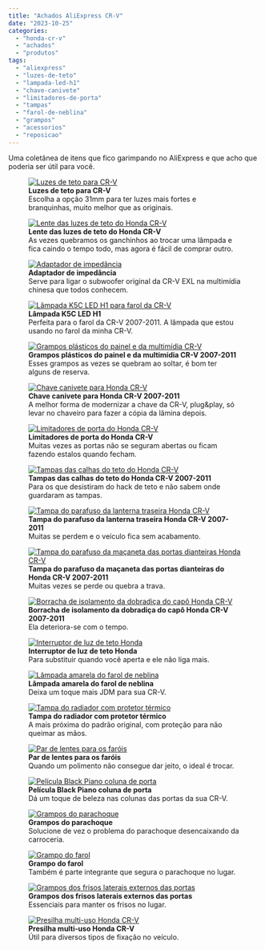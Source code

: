 ```yaml
---
title: "Achados AliExpress CR-V"
date: "2023-10-25"
categories:
  - "honda-cr-v"
  - "achados"
  - "produtos"
tags:
  - "aliexpress"
  - "luzes-de-teto"
  - "lampada-led-h1"
  - "chave-canivete"
  - "limitadores-de-porta"
  - "tampas"
  - "farol-de-neblina"
  - "grampos"
  - "acessorios"
  - "reposicao"
---
```


Uma coletânea de itens que fico garimpando no AliExpress e que acho que poderia ser útil para você.

<div class="figure-grid">

<figure>
<a href="https://s.click.aliexpress.com/e/_DCjzwUT" target="_blank">
<img src="media/screenshot-2023-10-24-as-10.48.52.jpg" alt="Luzes de teto para CR-V" class="img-fluid">
</a>
<figcaption><strong>Luzes de teto para CR-V</strong><br>Escolha a opção 31mm para ter luzes mais fortes e branquinhas, muito melhor que as originais.</figcaption>
</figure>

<figure>
<a href="https://s.click.aliexpress.com/e/_Dcfcp3z" target="_blank">
<img src="media/screenshot-2023-10-24-as-10.54.31.jpg" alt="Lente das luzes de teto do Honda CR-V" class="img-fluid">
</a>
<figcaption><strong>Lente das luzes de teto do Honda CR-V</strong><br>As vezes quebramos os ganchinhos ao trocar uma lâmpada e fica caindo o tempo todo, mas agora é fácil de comprar outro.</figcaption>
</figure>

<figure>
<a href="https://s.click.aliexpress.com/e/_DCVsbCP" target="_blank">
<img src="media/screenshot-2023-10-24-as-10.56.29.jpg" alt="Adaptador de impedância" class="img-fluid">
</a>
<figcaption><strong>Adaptador de impedância</strong><br>Serve para ligar o subwoofer original da CR-V EXL na multimídia chinesa que todos conhecem.</figcaption>
</figure>

<figure>
<a href="https://s.click.aliexpress.com/e/_DEIxHJz" target="_blank">
<img src="media/screenshot-2023-10-24-as-10.57.57.jpg" alt="Lâmpada K5C LED H1 para farol da CR-V" class="img-fluid">
</a>
<figcaption><strong>Lâmpada K5C LED H1</strong><br>Perfeita para o farol da CR-V 2007-2011. A lâmpada que estou usando no farol da minha CR-V.</figcaption>
</figure>

<figure>
<a href="https://s.click.aliexpress.com/e/_DF0xXQb" target="_blank">
<img src="media/screenshot-2023-10-24-as-10.59.06.jpg" alt="Grampos plásticos do painel e da multimídia CR-V" class="img-fluid">
</a>
<figcaption><strong>Grampos plásticos do painel e da multimídia CR-V 2007-2011</strong><br>Esses grampos as vezes se quebram ao soltar, é bom ter alguns de reserva.</figcaption>
</figure>

<figure>
<a href="https://s.click.aliexpress.com/e/_DDQB4KF" target="_blank">
<img src="media/screenshot-2023-10-24-as-11.00.14.jpg" alt="Chave canivete para Honda CR-V" class="img-fluid">
</a>
<figcaption><strong>Chave canivete para Honda CR-V 2007-2011</strong><br>A melhor forma de modernizar a chave da CR-V, plug&play, só levar no chaveiro para fazer a cópia da lâmina depois.</figcaption>
</figure>

<figure>
<a href="https://s.click.aliexpress.com/e/_DcGfaJt" target="_blank">
<img src="media/screenshot-2023-10-24-as-11.02.17.jpg" alt="Limitadores de porta do Honda CR-V" class="img-fluid">
</a>
<figcaption><strong>Limitadores de porta do Honda CR-V</strong><br>Muitas vezes as portas não se seguram abertas ou ficam fazendo estalos quando fecham.</figcaption>
</figure>

<figure>
<a href="https://s.click.aliexpress.com/e/_DmpxsWn" target="_blank">
<img src="media/screenshot-2023-10-24-as-11.06.29.jpg" alt="Tampas das calhas do teto do Honda CR-V" class="img-fluid">
</a>
<figcaption><strong>Tampas das calhas do teto do Honda CR-V 2007-2011</strong><br>Para os que desistiram do hack de teto e não sabem onde guardaram as tampas.</figcaption>
</figure>

<figure>
<a href="https://s.click.aliexpress.com/e/_DcIH1K3" target="_blank">
<img src="media/screenshot-2023-10-24-as-11.07.30.jpg" alt="Tampa do parafuso da lanterna traseira Honda CR-V" class="img-fluid">
</a>
<figcaption><strong>Tampa do parafuso da lanterna traseira Honda CR-V 2007-2011</strong><br>Muitas se perdem e o veículo fica sem acabamento.</figcaption>
</figure>

<figure>
<a href="https://s.click.aliexpress.com/e/_DBcl4gj" target="_blank">
<img src="media/screenshot-2023-10-24-as-11.08.14.jpg" alt="Tampa do parafuso da maçaneta das portas dianteiras Honda CR-V" class="img-fluid">
</a>
<figcaption><strong>Tampa do parafuso da maçaneta das portas dianteiras do Honda CR-V 2007-2011</strong><br>Muitas vezes se perde ou quebra a trava.</figcaption>
</figure>

<figure>
<a href="https://s.click.aliexpress.com/e/_Dlg2SMx" target="_blank">
<img src="media/screenshot-2023-10-24-as-11.43.03.jpg" alt="Borracha de isolamento da dobradiça do capô Honda CR-V" class="img-fluid">
</a>
<figcaption><strong>Borracha de isolamento da dobradiça do capô Honda CR-V 2007-2011</strong><br>Ela deteriora-se com o tempo.</figcaption>
</figure>

<figure>
<a href="https://s.click.aliexpress.com/e/_DF1PF67" target="_blank">
<img src="media/screenshot-2023-10-24-as-11.47.51.jpg" alt="Interruptor de luz de teto Honda" class="img-fluid">
</a>
<figcaption><strong>Interruptor de luz de teto Honda</strong><br>Para substituir quando você aperta e ele não liga mais.</figcaption>
</figure>

<figure>
<a href="https://s.click.aliexpress.com/e/_DC6clWP" target="_blank">
<img src="media/screenshot-2023-10-25-as-09.44.42.jpg" alt="Lâmpada amarela do farol de neblina" class="img-fluid">
</a>
<figcaption><strong>Lâmpada amarela do farol de neblina</strong><br>Deixa um toque mais JDM para sua CR-V.</figcaption>
</figure>

<figure>
<a href="https://s.click.aliexpress.com/e/_DkxS9Cb" target="_blank">
<img src="media/screenshot-2023-10-25-as-09.45.24.jpg" alt="Tampa do radiador com protetor térmico" class="img-fluid">
</a>
<figcaption><strong>Tampa do radiador com protetor térmico</strong><br>A mais próxima do padrão original, com proteção para não queimar as mãos.</figcaption>
</figure>

<figure>
<a href="https://s.click.aliexpress.com/e/_DDw2ZRh" target="_blank">
<img src="media/screenshot-2023-10-25-as-09.47.34.jpg" alt="Par de lentes para os faróis" class="img-fluid">
</a>
<figcaption><strong>Par de lentes para os faróis</strong><br>Quando um polimento não consegue dar jeito, o ideal é trocar.</figcaption>
</figure>

<figure>
<a href="https://s.click.aliexpress.com/e/_DlZ6MBd" target="_blank">
<img src="media/screenshot-2023-10-25-as-09.48.25.jpg" alt="Película Black Piano coluna de porta" class="img-fluid">
</a>
<figcaption><strong>Película Black Piano coluna de porta</strong><br>Dá um toque de beleza nas colunas das portas da sua CR-V.</figcaption>
</figure>

<figure>
<a href="https://s.click.aliexpress.com/e/_Dnr0jx1" target="_blank">
<img src="media/screenshot-2023-10-25-as-09.49.25.jpg" alt="Grampos do parachoque" class="img-fluid">
</a>
<figcaption><strong>Grampos do parachoque</strong><br>Solucione de vez o problema do parachoque desencaixando da carroceria.</figcaption>
</figure>

<figure>
<a href="https://s.click.aliexpress.com/e/_DBcbe39" target="_blank">
<img src="media/screenshot-2023-10-25-as-09.50.19.jpg" alt="Grampo do farol" class="img-fluid">
</a>
<figcaption><strong>Grampo do farol</strong><br>Também é parte integrante que segura o parachoque no lugar.</figcaption>
</figure>

<figure>
<a href="https://s.click.aliexpress.com/e/_DCo7EQ3" target="_blank">
<img src="media/screenshot-2023-10-25-as-09.52.35.jpg" alt="Grampos dos frisos laterais externos das portas" class="img-fluid">
</a>
<figcaption><strong>Grampos dos frisos laterais externos das portas</strong><br>Essenciais para manter os frisos no lugar.</figcaption>
</figure>

<figure>
<a href="https://s.click.aliexpress.com/e/_DFnFkCn" target="_blank">
<img src="media/screenshot-2023-10-25-as-09.53.23.jpg" alt="Presilha multi-uso Honda CR-V" class="img-fluid">
</a>
<figcaption><strong>Presilha multi-uso Honda CR-V</strong><br>Útil para diversos tipos de fixação no veículo.</figcaption>
</figure>

</div>
